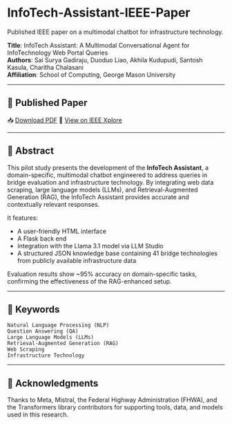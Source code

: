 # InfoTech-Assistant-IEEE-Paper
Published IEEE paper on a multimodal chatbot for infrastructure technology.


**Title**: InfoTech Assistant: A Multimodal Conversational Agent for InfoTechnology Web Portal Queries  
**Authors**: Sai Surya Gadiraju, Duoduo Liao, Akhila Kudupudi, Santosh Kasula, Charitha Chalasani  
**Affiliation**: School of Computing, George Mason University  

---

## 📄 Published Paper

📥 [Download PDF](./IEEE_BigData2024_InfoTech_Chatbot.pdf) 
🔗 [View on IEEE Xplore](https://ieeexplore.ieee.org/document/10825668)

---

## 🧠 Abstract

This pilot study presents the development of the **InfoTech Assistant**, a domain-specific, multimodal chatbot engineered to address queries in bridge evaluation and infrastructure technology. By integrating web data scraping, large language models (LLMs), and Retrieval-Augmented Generation (RAG), the InfoTech Assistant provides accurate and contextually relevant responses. 

It features:
- A user-friendly HTML interface
- A Flask back end
- Integration with the Llama 3.1 model via LLM Studio
- A structured JSON knowledge base containing 41 bridge technologies from publicly available infrastructure data

Evaluation results show ~95% accuracy on domain-specific tasks, confirming the effectiveness of the RAG-enhanced setup.

---

## 🔑 Keywords

`Natural Language Processing (NLP)`  
`Question Answering (QA)`  
`Large Language Models (LLMs)`  
`Retrieval-Augmented Generation (RAG)`  
`Web Scraping`  
`Infrastructure Technology`

---

## 👥 Acknowledgments

Thanks to Meta, Mistral, the Federal Highway Administration (FHWA), and the Transformers library contributors for supporting tools, data, and models used in this research.
